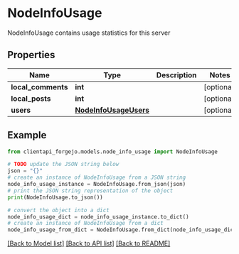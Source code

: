 # NodeInfoUsage

NodeInfoUsage contains usage statistics for this server

## Properties

Name | Type | Description | Notes
------------ | ------------- | ------------- | -------------
**local_comments** | **int** |  | [optional] 
**local_posts** | **int** |  | [optional] 
**users** | [**NodeInfoUsageUsers**](NodeInfoUsageUsers.md) |  | [optional] 

## Example

```python
from clientapi_forgejo.models.node_info_usage import NodeInfoUsage

# TODO update the JSON string below
json = "{}"
# create an instance of NodeInfoUsage from a JSON string
node_info_usage_instance = NodeInfoUsage.from_json(json)
# print the JSON string representation of the object
print(NodeInfoUsage.to_json())

# convert the object into a dict
node_info_usage_dict = node_info_usage_instance.to_dict()
# create an instance of NodeInfoUsage from a dict
node_info_usage_from_dict = NodeInfoUsage.from_dict(node_info_usage_dict)
```
[[Back to Model list]](../README.md#documentation-for-models) [[Back to API list]](../README.md#documentation-for-api-endpoints) [[Back to README]](../README.md)


